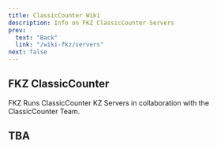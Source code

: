 ```yaml
---
title: ClassicCounter Wiki
description: Info on FKZ ClassicCounter Servers
prev:
  text: "Back"
  link: "/wiki-fkz/servers"
next: false
---
```


## FKZ ClassicCounter

FKZ Runs ClassicCounter KZ Servers in collaboration with the ClassicCounter Team.

## TBA
